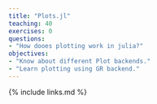 ```yaml
---
title: "Plots.jl"
teaching: 40
exercises: 0
questions:
- "How dooes plotting work in julia?"
objectives:
- "Know about different Plot backends."
- "Learn plotting using GR backend."
---
```


{% include links.md %}
